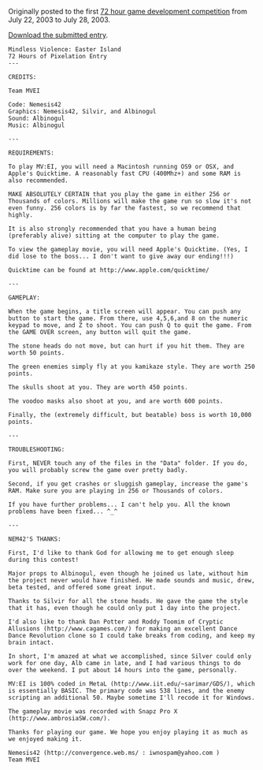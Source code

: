 Originally posted to the first [72 hour game development competition](https://github.com/featherless/72hourgdc)
from July 22, 2003 to July 28, 2003.

[Download the submitted entry](archive/submission.zip).

    Mindless Violence: Easter Island
    72 Hours of Pixelation Entry
    ---

    CREDITS:

    Team MVEI

    Code: Nemesis42
    Graphics: Nemesis42, Silvir, and Albinogul
    Sound: Albinogul
    Music: Albinogul

    ---

    REQUIREMENTS:

    To play MV:EI, you will need a Macintosh running OS9 or OSX, and Apple's Quicktime. A reasonably fast CPU (400Mhz+) and some RAM is also recommended.

    MAKE ABSOLUTELY CERTAIN that you play the game in either 256 or Thousands of colors. Millions will make the game run so slow it's not even funny. 256 colors is by far the fastest, so we recommend that highly.

    It is also strongly recommended that you have a human being (preferably alive) sitting at the computer to play the game.

    To view the gameplay movie, you will need Apple's Quicktime. (Yes, I did lose to the boss... I don't want to give away our ending!!!)

    Quicktime can be found at http://www.apple.com/quicktime/

    ---

    GAMEPLAY:

    When the game begins, a title screen will appear. You can push any button to start the game. From there, use 4,5,6,and 8 on the numeric keypad to move, and Z to shoot. You can push Q to quit the game. From the GAME OVER screen, any button will quit the game.

    The stone heads do not move, but can hurt if you hit them. They are worth 50 points.

    The green enemies simply fly at you kamikaze style. They are worth 250 points.

    The skulls shoot at you. They are worth 450 points.

    The voodoo masks also shoot at you, and are worth 600 points.

    Finally, the (extremely difficult, but beatable) boss is worth 10,000 points.

    ---

    TROUBLESHOOTING:

    First, NEVER touch any of the files in the "Data" folder. If you do, you will probably screw the game over pretty badly.

    Second, if you get crashes or sluggish gameplay, increase the game's RAM. Make sure you are playing in 256 or Thousands of colors.

    If you have further problems... I can't help you. All the known problems have been fixed... ^_^

    ---

    NEM42'S THANKS:

    First, I'd like to thank God for allowing me to get enough sleep during this contest!

    Major props to Albinogul, even though he joined us late, without him the project never would have finished. He made sounds and music, drew, beta tested, and offered some great input.

    Thanks to Silvir for all the stone heads. He gave the game the style that it has, even though he could only put 1 day into the project.

    I'd also like to thank Dan Potter and Roddy Toomim of Cryptic Allusions (http://www.cagames.com/) for making an excellent Dance Dance Revolution clone so I could take breaks from coding, and keep my brain intact.

    In short, I'm amazed at what we accomplished, since Silver could only work for one day, Alb came in late, and I had various things to do over the weekend. I put about 14 hours into the game, personally.

    MV:EI is 100% coded in MetaL (http://www.iit.edu/~sarimar/GDS/), which is essentially BASIC. The primary code was 538 lines, and the enemy scripting an additional 50. Maybe sometime I'll recode it for Windows.

    The gameplay movie was recorded with Snapz Pro X (http://www.ambrosiaSW.com/).

    Thanks for playing our game. We hope you enjoy playing it as much as we enjoyed making it.

    Nemesis42 (http://convergence.web.ms/ : iwnospam@yahoo.com )
    Team MVEI